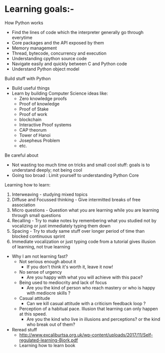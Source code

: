 # Learning goals:- 
  How Python works
  - Find the lines of code which the interpreter generally go through everytime
  - Core packages and the API exposed by them
  - Memory management
  - Thread, bytecode, concurrency and execution
  - Understanding cpython source code
  - Navigate easily and quickly between C and Python code
  - Understand Python object model

  Build stuff with Python
  - Build useful things
  - Learn by building Computer Science ideas like:
    - Zero knowledge proofs
    - Proof of knowledge
    - Proof of Stake
    - Proof of work
    - blockchain
    - Interactive Proof systems
    - CAP theorum
    - Tower of Hanoi
    - Josepheus Problem
    - etc.
    

  Be careful about

  - Not wasting too much time on tricks and small cool stuff: goals is to understand deeply; not being cool
  - Going too broad : Limit yourself to understanding Python Core


  Learning how to learn:

  1. Interweaving - studying mixed topics
  2. Diffuse and Focussed thinking - Give intermitted breaks of free association
  3. Micro questions - Question what you are learning while you are learning through small questions
  4. Recalling - Try to make notes by remembering what you studied not by vocalizing or just immediately typing them down
  5. Spacing - Try to study same stuff over longer period of time than blocked continuous sprint
  6. Immediate vocalization or just typing code from a tutorial gives illusion of learning, not true learning

  - Why I am not learning fast?
     - Not serious enough about it
       - If you don't think it's worth it, leave it now!
     - No sense of urgency
       - Are you happy with what you will achieve with this pace? 
     - Being used to mediocrity and lack of focus
       - Are you the kind of person who reach mastery or who is happy with mediocre skills ?
     - Casual attitude
       - Can we kill casual attitude with a criticism feedback loop ? 
     - Perception of a habitual pace. Illusion that learning can only happen at this speed.
       - Are you the kind who live in illusions and perceptions? or the kind who break out of them?
  - Reread stuff
    - http://www.excaliburtsa.org.uk/wp-content/uploads/2017/11/Self-regulated-learning-Bjork.pdf
    - Learning how to learn book
    
